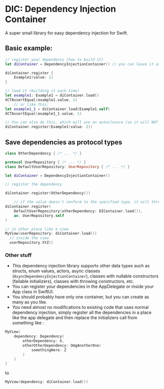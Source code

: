 # DIC: Dependency Injection Container

A super small library for easy dependency injection for Swift.

## Basic example:
```swift
// register your dependency (how to build it)
let diContainer = DependencyInjectionContainer() // you can leave it as a global variable for example

diContainer.register {
    Example1(value: 1)
}

// load it (building it each time)
let example1: Example1 = diContainer.load()
XCTAssertEqual(example1.value, 1)
    // or like this:
let example1_1 = diContainer.load(Example1.self)
XCTAssertEqual(example1_1.value, 1)
```

```swift
// You can also do this, which will use an autoclosure (so it will NOT create an object right now)
diContainer.register(Example1(value: 2))
```

## Save dependencies as protocol types

```swift
class OtherDependency { /* ... */ }

protocol UserRepository { /* ... */ }
class DefaultUserRepository: UserRepository { /* ... */ }

let diContainer = DependencyInjectionContainer()

// register the dependency

diContainer.register(OtherDependency())

    // if the value doesn't conform to the specified type, it will throw a COMPILATION error
diContainer.register(
    DefaultUserRepository(otherDependency: DIContainer.load()),
    as: UserRepository.self
)

// in other place like a view
MyView(userRepository: diContainer.load())
  // inside the view
  userRepository.XYZ()
```

### Other stuff
- This dependency injection library supports other data types such as structs, enum values, actors, async classes (`AsyncDependencyInjectionContainer`), classes with nullable constructors (failable initializers), classes with throwing constructors, etc.
- You can register your dependencies in the AppDelegate or inside your App class in SwiftUI.
- You should probably have only one container, but you can create as many as you like.
- You need almost no modifications to existing code that uses normal dependency injection, simply register all the dependencies in a place like the app delegate and then replace the initializers call from something like :
```swift
MyView(
    dependency: Dependency(
        otherDependency: X,
        otherOtherDependency: OmgAnotherOne(
            somethingHere: Z
        )
    )
)
``` 
to 
```swift
MyView(dependency: diContainer.load())
```
